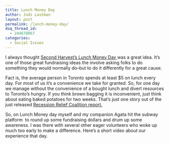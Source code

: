 ```yaml
---
title: Lunch Money Day
author: Jodi Lastman
layout: post
permalink: /lunch-money-day/
dsq_thread_id:
  - 244678067
categories:
  - Social Issues
---
```

I always thought [Second Harvest&#8217;s Lunch Money Day ][1]was a great idea. It&#8217;s one of those great fundraising ideas the involve asking folks to do something they would normally do&#8211;but to do it differently for a great cause.

Fact is, the average person in Toronto spends at least $5 on lunch every day. For most of us it&#8217;s a convenience we take for granted. So, for one day we manage without the convenience of a bought lunch and divert resources to Toronto&#8217;s hungry. If you think brown bagging it is inconvenient, just think about eating baked potatoes for two weeks. That&#8217;s just one story out of the just released [Recession Relief Coalition report. ][2]

So, on Lunch Money day myself and my companion Agata hit the subway platform  to round up some fundraising dollars and drum up some awareness. I was there with several other eager volunteers who woke up much too early to make a difference. Here&#8217;s a short video about our experience that day.

 [1]: http://www.secondharvest.ca/
 [2]: http://www.thestar.com/news/article/947468--hunger-on-the-rise-in-canada-report-warns
